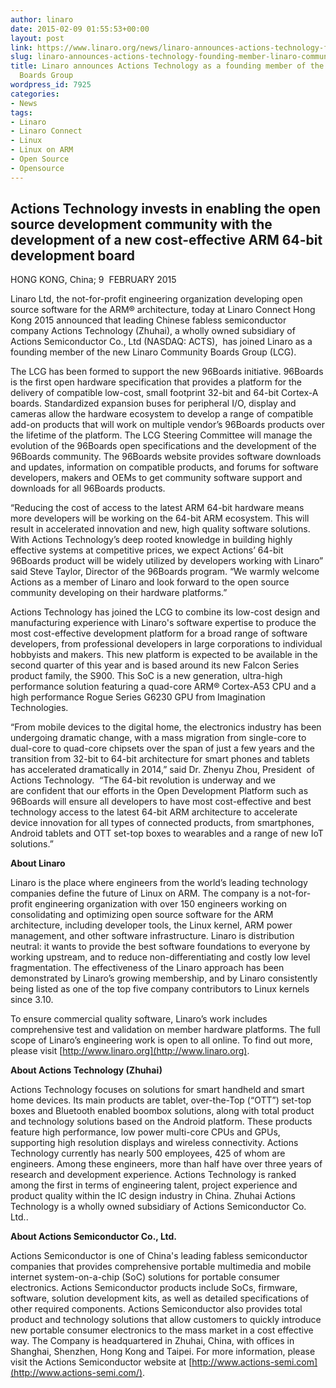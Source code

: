```yaml
---
author: linaro
date: 2015-02-09 01:55:53+00:00
layout: post
link: https://www.linaro.org/news/linaro-announces-actions-technology-founding-member-linaro-community-boards-group/
slug: linaro-announces-actions-technology-founding-member-linaro-community-boards-group
title: Linaro announces Actions Technology as a founding member of the Linaro Community
  Boards Group
wordpress_id: 7925
categories:
- News
tags:
- Linaro
- Linaro Connect
- Linux
- Linux on ARM
- Open Source
- Opensource
---
```


## Actions Technology invests in enabling the open source development community with the development of a new cost-effective ARM 64-bit development board

HONG KONG, China; 9  FEBRUARY 2015

Linaro Ltd, the not-for-profit engineering organization developing open source software for the ARM® architecture, today at Linaro Connect Hong Kong 2015 announced that leading Chinese fabless semiconductor company Actions Technology (Zhuhai), a wholly owned subsidiary of Actions Semiconductor Co., Ltd (NASDAQ: ACTS),  has joined Linaro as a founding member of the new Linaro Community Boards Group (LCG).

The LCG has been formed to support the new 96Boards initiative. 96Boards is the first open hardware specification that provides a platform for the delivery of compatible low-cost, small footprint 32-bit and 64-bit Cortex-A boards. Standardized expansion buses for peripheral I/O, display and cameras allow the hardware ecosystem to develop a range of compatible add-on products that will work on multiple vendor’s 96Boards products over the lifetime of the platform. The LCG Steering Committee will manage the evolution of the 96Boards open specifications and the development of the 96Boards community. The 96Boards website provides software downloads and updates, information on compatible products, and forums for software developers, makers and OEMs to get community software support and downloads for all 96Boards products.

“Reducing the cost of access to the latest ARM 64-bit hardware means more developers will be working on the 64-bit ARM ecosystem. This will result in accelerated innovation and new, high quality software solutions. With Actions Technology’s deep rooted knowledge in building highly effective systems at competitive prices, we expect Actions’ 64-bit 96Boards product will be widely utilized by developers working with Linaro” said Steve Taylor, Director of the 96Boards program. “We warmly welcome Actions as a member of Linaro and look forward to the open source community developing on their hardware platforms.”

Actions Technology has joined the LCG to combine its low-cost design and manufacturing experience with Linaro's software expertise to produce the most cost-effective development platform for a broad range of software developers, from professional developers in large corporations to individual hobbyists and makers. This new platform is expected to be available in the second quarter of this year and is based around its new Falcon Series product family, the S900. This SoC is a new generation, ultra-high performance solution featuring a quad-core ARM® Cortex-A53 CPU and a high performance Rogue Series G6230 GPU from Imagination Technologies.

“From mobile devices to the digital home, the electronics industry has been undergoing dramatic change, with a mass migration from single-core to dual-core to quad-core chipsets over the span of just a few years and the transition from 32-bit to 64-bit architecture for smart phones and tablets has accelerated dramatically in 2014,” said Dr. Zhenyu Zhou, President  of Actions Technology.  “The 64-bit revolution is underway and we are confident that our efforts in the Open Development Platform such as 96Boards will ensure all developers to have most cost-effective and best technology access to the latest 64-bit ARM architecture to accelerate device innovation for all types of connected products, from smartphones, Android tablets and OTT set-top boxes to wearables and a range of new IoT solutions.”

**About Linaro**

Linaro is the place where engineers from the world’s leading technology companies define the future of Linux on ARM. The company is a not-for-profit engineering organization with over 150 engineers working on consolidating and optimizing open source software for the ARM architecture, including developer tools, the Linux kernel, ARM power management, and other software infrastructure. Linaro is distribution neutral: it wants to provide the best software foundations to everyone by working upstream, and to reduce non-differentiating and costly low level fragmentation. The effectiveness of the Linaro approach has been demonstrated by Linaro’s growing membership, and by Linaro consistently being listed as one of the top five company contributors to Linux kernels since 3.10.

To ensure commercial quality software, Linaro’s work includes comprehensive test and validation on member hardware platforms. The full scope of Linaro’s engineering work is open to all online. To find out more, please visit [http://www.linaro.org](http://www.linaro.org).

**About Actions Technology (Zhuhai)**

Actions Technology focuses on solutions for smart handheld and smart home devices. Its main products are tablet, over-the-Top (“OTT”) set-top boxes and Bluetooth enabled boombox solutions, along with total product and technology solutions based on the Android platform. These products feature high performance, low power multi-core CPUs and GPUs, supporting high resolution displays and wireless connectivity. Actions Technology currently has nearly 500 employees, 425 of whom are engineers. Among these engineers, more than half have over three years of research and development experience. Actions Technology is ranked among the first in terms of engineering talent, project experience and product quality within the IC design industry in China. Zhuhai Actions Technology is a wholly owned subsidiary of Actions Semiconductor Co. Ltd..

**About Actions Semiconductor Co., Ltd.**

Actions Semiconductor is one of China's leading fabless semiconductor companies that provides comprehensive portable multimedia and mobile internet system-on-a-chip (SoC) solutions for portable consumer electronics. Actions Semiconductor products include SoCs, firmware, software, solution development kits, as well as detailed specifications of other required components. Actions Semiconductor also provides total product and technology solutions that allow customers to quickly introduce new portable consumer electronics to the mass market in a cost effective way. The Company is headquartered in Zhuhai, China, with offices in Shanghai, Shenzhen, Hong Kong and Taipei. For more information, please visit the Actions Semiconductor website at [http://www.actions-semi.com](http://www.actions-semi.com/).


